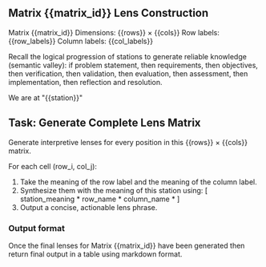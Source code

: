## Matrix {{matrix_id}} Lens Construction
Matrix {{matrix_id}}
Dimensions: {{rows}} × {{cols}} 
Row labels: {{row_labels}}
Column labels: {{col_labels}}

Recall the logical progression of stations to generate reliable knowledge (semantic valley): if problem statement, then requirements, then objectives, then verification, then validation, then evaluation, then assessment, then implementation, then reflection and resolution.

We are at "{{station}}"

## Task: Generate Complete Lens Matrix

Generate interpretive lenses for every position in this {{rows}} × {{cols}} matrix.

For each cell (row_i, col_j):
1) Take the meaning of the row label and the meaning of the column label.
2) Synthesize them with the meaning of this station using:
   [ station_meaning * row_name * column_name * ]
3) Output a concise, actionable lens phrase.

### Output format
Once the final lenses for Matrix {{matrix_id}} have been generated then return final output in a table using markdown format.
